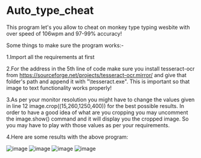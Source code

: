 # Auto_type_cheat
This program let's you allow to cheat on monkey type typing wesbite with over speed of 106wpm and 97-99% accuracy!

Some things to make sure the program works:-

1.Import all the requirements at first

2.For the address in the 5th line of code make sure you install tesseract-ocr from 
  https://sourceforge.net/projects/tesseract-ocr.mirror/
  and give that folder's path and append it with "\tesseract.exe".
  This is important so that image to text functionality works properly!
  
3.As per your monitor resolution you might have to change the values given in line 12
  image.crop((15,260,1250,400))
  for the best possible results. In order to have a good idea of what are you cropping you may uncomment the image.show() command and it will display you the cropped       image.
  So you may have to play with those values as per your requirements.
  
 4.Here are some results with the above program:
 
 ![image](https://user-images.githubusercontent.com/97832138/222518876-d17e83ea-c441-4c1c-9e78-fd1ebca5a2c2.png)
 ![image](https://user-images.githubusercontent.com/97832138/222519097-4733e7fe-87a0-459f-b541-f07ff5dbe4ed.png)
 ![image](https://user-images.githubusercontent.com/97832138/222519379-ed6f5deb-6348-46de-98ae-d15fd405e794.png)
 ![image](https://user-images.githubusercontent.com/97832138/222520016-e57bf9be-c486-4bf9-b858-068cea938a20.png)


